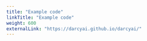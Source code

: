 ```yaml
---
title: "Example code"
linkTitle: "Example code"
weight: 600
externalLink: "https://darcyai.github.io/darcyai/"
---
```


